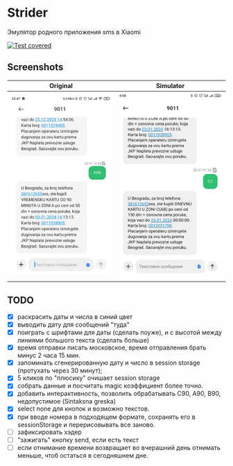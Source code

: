 # Strider
Эмулятор родного приложения sms в Xiaomi

[![Test covered](https://github.com/asavan/strider/actions/workflows/static.yml/badge.svg)](https://github.com/asavan/strider/actions/workflows/static.yml)

## Screenshots

Original             |  Simulator
:-------------------------:|:-------------------------:
![Original](/assets/photo_5307573224525125836_y.jpg)  |  ![Simulator](/assets/photo_5307573224525126292_y.jpg)

## TODO
- [x] раскрасить даты и числа в синий цвет
- [x] выводить дату для сообщений "туда"
- [x] поиграть с шрифтами для даты (сделать поуже), и с высотой между линиями большого текста (сделать больше)
- [x] время отправки писать московское, время отправления брать минус 2 часа 15 мин.
- [x] запоминать сгенерированную дату и число в session storage (протухать через 30 минут);
- [x] 5 кликов по "плюсику" очишает session storage
- [x] собрать данные и посчитать magic коэффициент более точно.
- [x] добавить интерактивность, позволить обрабатывать C90, A90, B90, недопустимое (Sintaksna greska)
- [x] select none для кнопок и возможно текстов.
- [x] при вводе номера в подходящем формате, сохранять его в sessionStorage и перерисовывать все заново.
- [ ] зафиксировать хэдер
- [ ] "зажигать" кнопку send, если есть текст
- [ ] если отнимание времени возвращает во вчерашний день отнимать меньше, чтоб остаться в сегодняшнем дне.
